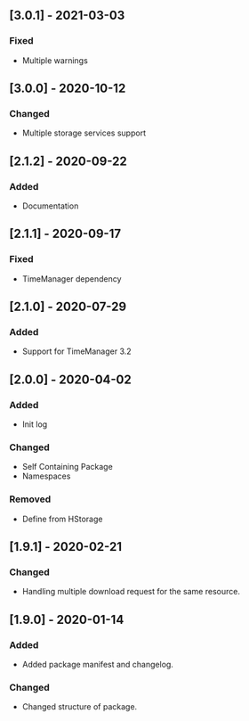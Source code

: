 ## [3.0.1] - 2021-03-03
### Fixed
- Multiple warnings


## [3.0.0] - 2020-10-12
### Changed
- Multiple storage services support


## [2.1.2] - 2020-09-22
### Added
- Documentation


## [2.1.1] - 2020-09-17
### Fixed
- TimeManager dependency


## [2.1.0] - 2020-07-29
### Added
- Support for TimeManager 3.2


## [2.0.0] - 2020-04-02
### Added
- Init log

### Changed
- Self Containing Package
- Namespaces

### Removed 
- Define from HStorage


## [1.9.1] - 2020-02-21
### Changed
- Handling multiple download request for the same resource.


## [1.9.0] - 2020-01-14
### Added
- Added package manifest and changelog.

### Changed
- Changed structure of package.